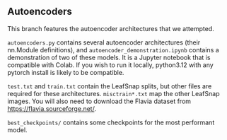 ## Autoencoders

This branch features the autoencoder architectures that we attempted.

`autoencoders.py` contains several autoencoder architectures (their nn.Module definitions), and `autoencoder_demonstration.ipynb` contains a demonstration of two of these models. It is a Jupyter notebook that is compatible with Colab. If you wish to run it locally, python3.12 with any pytorch install is likely to be compatible.

`test.txt` and `train.txt` contain the LeafSnap splits, but other files are required for these architectures. `misctrain*.txt` map the other LeafSnap images. You will also need to download the Flavia dataset from https://flavia.sourceforge.net/.

`best_checkpoints/` contains some checkpoints for the most performant model.
